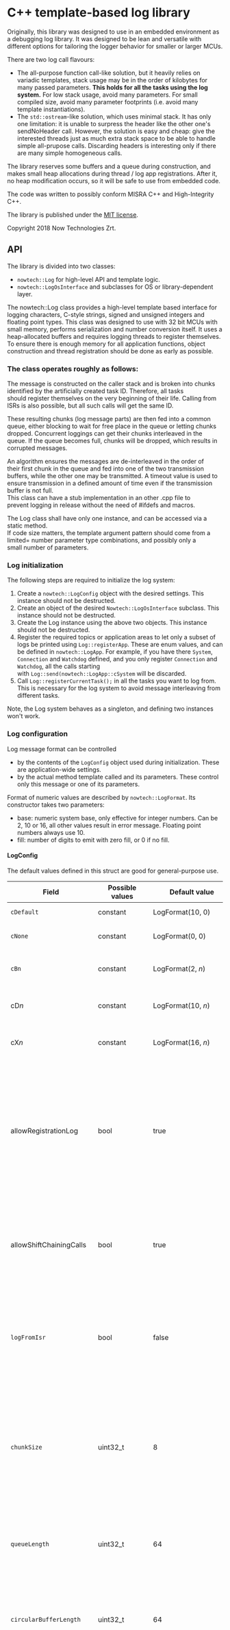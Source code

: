 # C++ template-based log library

Originally, this library was designed to use in an embedded environment as a debugging log library.
It was designed to be lean and versatile
with different options for tailoring the logger behavior for smaller
or larger MCUs. 

There are two log call flavours:
  - The all-purpose function call-like solution, but it heavily relies on variadic templates, stack usage may be in the order of kilobytes for many passed parameters. **This holds for all the tasks using the log system.** For low stack usage, avoid many parameters. For small compiled size, avoid many parameter footprints (i.e. avoid many template instantiations).
  - The `std::ostream`-like solution, which uses minimal stack. It has only one limitation: it is unable to surpress the header like the other one's sendNoHeader call. However, the solution is easy and cheap: give the interested threads just as much extra stack space to be able to handle simple all-prupose calls. Discarding headers is interesting only if there are many simple homogeneous calls.

The library reserves some buffers and a queue during construction, and makes
small heap allocations during thread / log app registrations. After it, no heap
modification occurs, so it will be safe to use from embedded code.

The code was written to possibly conform MISRA C++ and High-Integrity
C++.

The library is published under the [MIT license](https://opensource.org/licenses/MIT).

Copyright 2018 Now Technologies Zrt.

## API

The library is divided into two classes:

  - `nowtech::Log` for high-level API and template logic.
  - `nowtech::LogOsInterface` and subclasses for OS or library-dependent layer.

The nowtech::Log class provides a high-level template based interface for logging characters, C-style
strings, signed and unsigned integers and floating point types. This
class was designed to use with 32 bit MCUs with small memory, performs
serialization and number conversion itself. It uses a heap-allocated
buffers and requires logging threads to register themselves. To ensure
there is enough memory for all application functions, object
construction and thread registration should be done as early as
possible.  

### The class operates roughly as follows:

The message is constructed on the caller stack and is broken into
chunks identified by the artificially created task ID.
Therefore, all tasks should register themselves on the very beginning
of their life. Calling from ISRs is also possible, but all such calls will get the
same ID.

These resulting chunks (log message parts) are then fed into a
common queue, either blocking to wait for free place in the queue or letting
chunks dropped. Concurrent loggings can get their chunks interleaved
in the queue. If the queue becomes full, chunks will be dropped, which
results in corrupted messages.

An algorithm ensures the messages are de-interleaved in the order of
their first chunk in the queue and fed into one of the two transmission buffers,
while the other one may be transmitted. A timeout value is
used to ensure transmission in a defined amount of time even if the
transmission buffer is not full.  
This class can have a stub implementation in an other .cpp file to
prevent logging in release without the need of #ifdefs and macros.

The Log class shall have only one instance, and can be accessed via a
static method.  
If code size matters, the template argument pattern should come from a
limited= number parameter type combinations, and possibly only a
small number of parameters.

### Log initialization

The following steps are required to initialize the log system:

1.  Create a `nowtech::LogConfig` object with the desired settings.
    This instance should not be destructed.
2.  Create an object of the desired `Nowtech::LogOsInterface` subclass. This instance should not be destructed.
3.  Create the Log instance using the above two objects. This instance should not be destructed.
4.  Register the required topics or application areas to let only a
    subset of logs be printed using `Log::registerApp`. These are enum
    values, and can be defined in `nowtech::LogApp`. For example, if
    you have there `System`, `Connection` and `Watchdog` defined, and
    you only register `Connection` and `Watchdog`, all the calls
    starting with `Log::send(nowtech::LogApp::cSystem` will be
    discarded.
5.  Call `Log::registerCurrentTask();` in all the tasks you want to log
    from. This is necessary for the log system to avoid message interleaving from different tasks.

Note, the Log system behaves as a singleton, and defining two instances won't work.

### Log configuration

Log message format can be controlled

  - by the contents of the `LogConfig` object used during initialization. These are application-wide settings.
  - by the actual method template called and its parameters. These control only this message or one of its parameters.

Format of numeric values are described by `nowtech::LogFormat`. Its
constructor takes two parameters:

  - base: numeric system base, only effective for integer numbers. Can
    be 2, 10 or 16, all other values result in error message. Floating
    point numbers always use 10.
  - fill: number of digits to emit with zero fill, or 0 if no fill.

#### LogConfig

The default values defined in this struct are good for general-purpose
use.

Field | Possible values | Default value | Effect
------|-----------------|---------------|--------
`cDefault`|constant     |LogFormat(10, 0)|This is the default logging format.
`cNone`|constant        |LogFormat(0, 0)|Can be used to omit printing the next parameter = (-:
`cBn` |constant         |LogFormat(2, *n*)|Used for n-bit binary output, where *n* can be 8, 16, 24 or 32.
cD*n* |constant         |LogFormat(10, *n*)|Used for n-digit decimal output, where n can be 2-8.
cX*n* |constant         |LogFormat(16, *n*)|Used for n-digit hexadecimal output, where *n* can be 2, 4, 6 or 8.
allowRegistrationLog|bool|true          |If true, task registration will be sent to the output in the form -=- Registered task: taskname (1) -=- **Note**, systems with limited stack space and using std::ostream-like calls need to disable this, because the output is created using the stack-hungry variadic template call.
allowShiftChainingCalls|bool|true       |True means reserving a buffer of 256 * chunkSize characters to let the `std::ostream`-like calls work. Setting it false will let such calls compile, but they won't do anything.
`logFromIsr`|bool       |false          |If false, log calls from ISR are discarded. If true, logging from ISR works. However, in this mode the message may be truncated if the actual free space in the queue is too small.
`chunkSize`|uint32_t    |8              |Total message chunk size to use in queue and buffers. The net capacity is one less, because the task ID takes a character. Messages are not handled as a string of characters, but as a series of chunks. '\\n' signs the end of a message.
`queueLength`|uint32_t  |64             |Length of a queue in chunks. Increasing this value decreases the probability of message truncation when the queue stores more chunks.
`circularBufferLength`|uint32_t|64      |Length of the circular buffer used for message sorting, measured also in chunks. This should have the same length as the queue, but one can experiment with it.
`transmitBufferLength`|uint32_t|32      |Length of a buffer in the transmission double-buffer pair, in chunks. This should have half the length as the queue, but one can experiment with it. To be absolutely sure, this can have the same length as the queue, and the log system will also manage bursts of logs.
`appendStackBufferLength`|uint16_t|34   |Length of stack-reserved buffer for number to string conversion. The default value is big enough to hold 32 bit binary numbers. Can be reduced if no binary output is used and stack space is limited.
`pauseLength`|uint32_t|100              |Length of a pause in ms during waiting for transmission of the other buffer or timeout while reading from the queue.
`refreshPeriod`|uint32_t|100            |Length of the period used to wait for messages before transmitting a partially filled transmission buffer. The shorter the value the more prompt the display.
`blocks`|bool           |true           |Signs if writing the queue from tasks can block or should return on the expense of possibly losing chunks. Note, that even in blocking mode the throughput can not reach the theoretical throughput (such as UART bps limit). **Important\!** In non-blocking mode high demands will result in loss of complete messages and often an internal lockup of the log system.
`taskRepresentation`|`cNone`, `cId`, `cName`|TaskRepresentation::cId|Representation of a task in the message header, if any. It can be missing, numeric task ID or OS task name.
`appendBasePrefix`|bool |false          |True if number formatter should append 0b or 0x.
`taskIdFormat`|see LogFormat above|`cX2`|Format for displaying the task ID in the message header, if it is displayed as ID.
`tickFormat`|see LogFormat above|`cD5`|Format for displaying the OS ticks in the header, if any. Should be `LogFormat::cNone` to disable tick output.
`int8Format`|see LogFormat above|`cDefault`|Applies to numeric parameters of this type without preceding format parameter.
`int16Format`|see LogFormat above|`cDefault`|Applies to numeric parameters of this type without preceding format parameter.
`int32Format`|see LogFormat above|`cDefault`|Applies to numeric parameters of this type without preceding format parameter.
`int64Format`|see LogFormat above|`cDefault`|Applies to numeric parameters of this type without preceding format parameter.
`uint8Format`|see LogFormat above|`cDefault`|Applies to numeric parameters of this type without preceding format parameter.
`uint16Format`|see LogFormat above|`cDefault`|Applies to numeric parameters of this type without preceding format parameter.
`uint32Format`|see LogFormat above|`cDefault`|Applies to numeric parameters of this type without preceding format parameter.
`uint64Format`|see LogFormat above|`cDefault`|Applies to numeric parameters of this type without preceding format parameter.
`floatFormat`|see LogFormat above|`cD5`|Applies to numeric parameters of this type without preceding format parameter.
`doubleFormat`|see LogFormat above|`cD8`|Applies to numeric parameters of this type without preceding format parameter.
`alignSigned`|bool      |false          |If true, positive numbers will be prepended with a space to let them align negatives.

### Invocation

#### All-purpose solution

The API has for static method templates, which lets the log system be
called from any place in the application:

  - `static void send(LogApp aApp, Args... args) noexcept;`
  - `static void send(Args... args) noexcept;`
  - `static void sendNoHeader(Args... args) noexcept;`
  - `static void sendNoHeader(Args... args) noexcept;`

The ones with the name `send` behave according to the stored configuration and the actual parameter list.
The ones with the name `sendNoHeader` skip printing a header, if any defined in the config.
The ones receiving the `LogApp` parameter will emit the message
preceded by the string used to register the given `LogApp = ;`parameter
if it was actually registered. If not, the whole message is discarded.
The ones without the `LogApp` parameter will emit the message
unconditionally.

Examples:
```cpp
Log::send(nowtech::LogApp::cSystem, "uint64: ", uint64, " int64: ", int64);
Log::send("uint64: ", uint64, " int64: ", int64);
Log::sendNoHeader(nowtech::LogApp::cSystem, "uint64: ", uint64, " int64: ", int64);
Log::sendNoHeader("uint64: ", uint64, " int64: ", int64);
```

#### std::ostream-like solution

The following entry points are available:
  - `LogShiftChainHelper operator<<(ArgumentType const aValue) noexcept;`
  - `LogShiftChainHelper operator<<(LogApp const aApp) noexcept;`
  - `LogShiftChainHelper operator<<(LogFormat const &aFormat) noexcept;`
  - `LogShiftChainHelper operator<<(LogShiftChainMarker const aMarker) noexcept;`

Due to operator overloading, static access is not available, so the Log instance has to be required:

```cpp
Log::i() << uint8 << ' ' << int8 << Log::end;
Log::i() << nowtech::LogApp::cSystem << uint8 << ' ' << int8 << Log::end;
Log::i() << LC::cX2 << uint8 << int8 << Log::end;
Log::i() << Log::end;
```

**Important**: omitting Log::end from the end of the clause makes the logged content mix with contents from subsequent calls. Of course, if the once created instance is available at the call location, it can be used instead of the static call returning the same singleton.
Available parameter types to print:

Type        |Printed value          |If it can be preceded by a LogFormat parameter to change the style
------------|-----------------------|-------------------------------------------------------------------
`bool`      |false / true           |no
`char`      |the character          |no
`char*`     |the 0 terminated string|no
`uint8_t`   |formatted numeric value|yes
`uint16_t`  |formatted numeric value|yes
`uint32_t`  |formatted numeric value|yes
`uint64_t`  |formatted numeric value|yes
`int8_t`    |formatted numeric value|yes
`int16_t`   |formatted numeric value|yes
`int32_t`   |formatted numeric value|yes
`int64_t`   |formatted numeric value|yes
`float`     |formatted numeric value in exponential form|yes
`double`    |formatted numeric value in exponential form|yes
anything else, like pure `int`|`-=unknown=-`|no

The logger was initially designed for 32-bit embedded environment with possible few binary-to-printed
converter template function instantiation. From 8 to 32 bit numbers only the 32-bit versions will be created.
Using 64-bit numbers makes the compiler create the 64-bit version(s) as well, depending on the signedness
of the numbers to log.

## OS interface

Doxygen docs for `nowtech::LogOsInterface` follows:

Abstract base class for OS/architecture/dependent log functionality
under the Log class. These objects can be chained under the containing
Log  objects to let logging happen into several sinks. The instance
directly referenced by the Log object will contain OS thread to let
the actual write into the sink(s) happen independently of the
logging.  
Since this object requires OS resources, it must be constructed
during initialization of the application to be sure all resources are
granted.

### Implementations

There are several pluggable OS interfaces.

Header name            |Target          |Extensively tested|Description
-----------------------|----------------|------------------|------------
lognop.h               |imaginary /dev/null|yes            |No-operation interface for no output at all. Can be used to appearantly shut down logging at compile time.
logstmhal.h            |An STM HAL UART device|yes         |An interface for STM HAL making immediate transmits from the actual thread. This comes without any buffering or concurrency support, so messages from different threads may interleave each other.
logfreertosstmhal.h    |An STM HAL UART device|yes         |An interface for STM HAL under FreeRTOS, tested with version 9.0.0. This implementaiton is designed to put as little load on the actual thread as possible. It makes use of the built-in buffering and transmits from its own thread.
logcmsisswo.h          |CMSIS SWO       |not yet           |An interface for CMSIS SWO making immediate transmits from the actual thread. This comes without any buffering or concurrency support, so messages from different threads may interleave each other.
logfreertoscmsisswo.h  |CMSIS SWO       |not yet           |An interface for CMSIS SWO under FreeRTOS, tested with version 9.0.0. This implementaiton is designed to put as little load on the actual thread as possible. It makes use of the built-in buffering and transmits from its own thread.
logstdthreadostream.h  |std::ostream    |not yet           |An interface using STL (even for threads) and boost::lockfree::queue. Thanks to this class, this implementation is lock-free. Note, this class does not own the std::ostream and does nothing but writes to it. Opening, closing etc is responsibility of the user code. The stream should NOT throw exceptions. Note, as this interface does not know interrupts, skipping a thread registration will prevent logging from that thread.

## Compiling

The compiler must support the C++17 standard. The library was taken from a set of libraries. Maybe some HAL-related umbrella header file is missing, which is easy to reconstruct.

Compulsory files are:
  - BanCopyMove.h
  - cmsis_os_utils.cpp
  - cmsis_os_utils.h
  - log.cpp
  - log.h
  - logutil.cpp
  - logutil.h

One of these headers, and if present the related .cpp is also needed:
  - lognop.h
  - logstmhal.h
  - logfreertosstmhal.h
  - logfreertosstmhal.cpp
  - logcmsisswo.h
  - logfreertoscmsisswo.h
  - logfreertoscmsisswo.cpp
  - logstdthreadostream.h
  - logstdthreadostream.cpp

__**Missing** files are__:
  - stm32hal.h - this is a placeholder for a set of includes like `stm32f215xx.h`, `stm32f2xx_hal.h`, `stm32f2xx_ll_utils.h` for a given MCU.
  - stm32utils.h which should contain a function for interrupt testing, like

```cpp
namespace stm32utils {
  inline bool isInterrupt() noexcept {
    return (SCB->ICSR & SCB_ICSR_VECTACTIVE_Msk) != 0;
  }
}
```

Some interfaces need HAL callbacks. `logfreertosstmhal.h` needs such a function:

```cpp
extern "C" void HAL_UART_TxCpltCallback(UART_HandleTypeDef *huart) {
  if(huart == &huart3) {
    nowtech::logfreertosstmhal::transmitFinished();
  }
  else { // nothing to do
  }
}
```

`logfreertosstmhal.h` needs a similar one with the corresponding class name.

## TODO

  - Static entry point using a static variable stored in the
    constructor. This would be the place to distinguish between stub
    and functional versions.
  - Eliminate std::map.
  - Fix the lockup bug happening under extreme loads.
  - Fix FreeRTOS behaviour.
